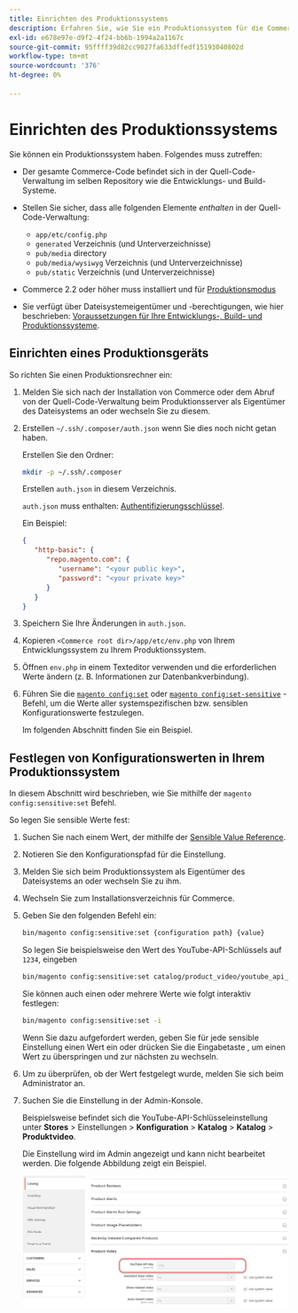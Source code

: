 ```yaml
---
title: Einrichten des Produktionssystems
description: Erfahren Sie, wie Sie ein Produktionssystem für die Commerce-Anwendung einrichten.
exl-id: e678e97e-d9f2-4f24-bb6b-1994a2a1167c
source-git-commit: 95ffff39d82cc9027fa633dffedf15193040802d
workflow-type: tm+mt
source-wordcount: '376'
ht-degree: 0%

---
```


# Einrichten des Produktionssystems

Sie können ein Produktionssystem haben. Folgendes muss zutreffen:

- Der gesamte Commerce-Code befindet sich in der Quell-Code-Verwaltung im selben Repository wie die Entwicklungs- und Build-Systeme.
- Stellen Sie sicher, dass alle folgenden Elemente _enthalten_ in der Quell-Code-Verwaltung:

   - `app/etc/config.php`
   - `generated` Verzeichnis (und Unterverzeichnisse)
   - `pub/media` directory
   - `pub/media/wysiwyg` Verzeichnis (und Unterverzeichnisse)
   - `pub/static` Verzeichnis (und Unterverzeichnisse)

- Commerce 2.2 oder höher muss installiert und für [Produktionsmodus](../bootstrap/application-modes.md#production-mode)
- Sie verfügt über Dateisystemeigentümer und -berechtigungen, wie hier beschrieben: [Voraussetzungen für Ihre Entwicklungs-, Build- und Produktionssysteme](../deployment/prerequisites.md).

## Einrichten eines Produktionsgeräts

So richten Sie einen Produktionsrechner ein:

1. Melden Sie sich nach der Installation von Commerce oder dem Abruf von der Quell-Code-Verwaltung beim Produktionsserver als Eigentümer des Dateisystems an oder wechseln Sie zu diesem.
1. Erstellen `~/.ssh/.composer/auth.json` wenn Sie dies noch nicht getan haben.

   Erstellen Sie den Ordner:

   ```bash
   mkdir -p ~/.ssh/.composer
   ```

   Erstellen `auth.json` in diesem Verzeichnis.

   `auth.json` muss enthalten: [Authentifizierungsschlüssel](../../installation/prerequisites/authentication-keys.md).

   Ein Beispiel:

   ```json
   {
      "http-basic": {
         "repo.magento.com": {
            "username": "<your public key>",
            "password": "<your private key>"
         }
      }
   }
   ```

1. Speichern Sie Ihre Änderungen in `auth.json`.
1. Kopieren `<Commerce root dir>/app/etc/env.php` von Ihrem Entwicklungssystem zu Ihrem Produktionssystem.
1. Öffnen `env.php` in einem Texteditor verwenden und die erforderlichen Werte ändern (z. B. Informationen zur Datenbankverbindung).
1. Führen Sie die [`magento config:set`](../cli/set-configuration-values.md) oder [`magento config:set-sensitive`](../cli/set-configuration-values.md) -Befehl, um die Werte aller systemspezifischen bzw. sensiblen Konfigurationswerte festzulegen.

   Im folgenden Abschnitt finden Sie ein Beispiel.

## Festlegen von Konfigurationswerten in Ihrem Produktionssystem

In diesem Abschnitt wird beschrieben, wie Sie mithilfe der `magento config:sensitive:set` Befehl.

So legen Sie sensible Werte fest:

1. Suchen Sie nach einem Wert, der mithilfe der [Sensible Value Reference](../reference/config-reference-sens.md).
1. Notieren Sie den Konfigurationspfad für die Einstellung.
1. Melden Sie sich beim Produktionssystem als Eigentümer des Dateisystems an oder wechseln Sie zu ihm.
1. Wechseln Sie zum Installationsverzeichnis für Commerce.
1. Geben Sie den folgenden Befehl ein:

   ```bash
   bin/magento config:sensitive:set {configuration path} {value}
   ```

   So legen Sie beispielsweise den Wert des YouTube-API-Schlüssels auf `1234`, eingeben

   ```bash
   bin/magento config:sensitive:set catalog/product_video/youtube_api_key 1234
   ```

   Sie können auch einen oder mehrere Werte wie folgt interaktiv festlegen:

   ```bash
   bin/magento config:sensitive:set -i
   ```

   Wenn Sie dazu aufgefordert werden, geben Sie für jede sensible Einstellung einen Wert ein oder drücken Sie die Eingabetaste , um einen Wert zu überspringen und zur nächsten zu wechseln.

1. Um zu überprüfen, ob der Wert festgelegt wurde, melden Sie sich beim Administrator an.
1. Suchen Sie die Einstellung in der Admin-Konsole.

   Beispielsweise befindet sich die YouTube-API-Schlüsseleinstellung unter **Stores** > Einstellungen > **Konfiguration** > **Katalog** > **Katalog** > **Produktvideo**.

   Die Einstellung wird im Admin angezeigt und kann nicht bearbeitet werden. Die folgende Abbildung zeigt ein Beispiel.

   ![Sensitive Einstellung in der Admin-Konsole](../../assets/configuration/sensitive-set.png)
